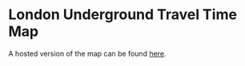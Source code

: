 # London Underground Travel Time Map

A hosted version of the map can be found [here](https://petertrotman.com/special/london-underground-travel-time-map/map.html).
